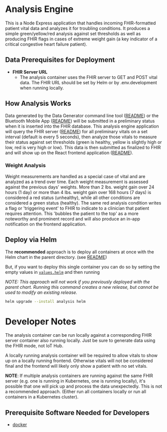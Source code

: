 # Analysis Engine

This is a Node Express application that handles incoming FHIR-formatted patient vital data and analyzes it for troubling conditions. It produces a simple green/yellow/red analysis against set thresholds as well as producing FHIR flags in cases of extreme weight gain (a key indicator of a critical congestive heart failure patient). 

## Data Prerequisites for Deployment

- **FHIR Server URL**
  - The analysis container uses the FHIR server to GET and POST vital data. The FHIR URL should be set by Helm or by .env.development when running locally.

## How Analysis Works

Data generated by the Data Generator command line tool ([README](../data-generator/README.md)) or the Bluetooth Mobile App ([README](../bluetooth-mobile-app/README.md)) will be submitted in a preliminary status when it is inserted into the FHIR database. This analysis engine application will query the FHIR server ([README](../fhir/README.md)) for all preliminary vitals on a set interval (default is every 5 seconds), then analyze those vitals to measure their status against set thresholds (green is healthy, yellow is slightly high or low, red is very high or low). This data is then submitted as finalized to FHIR and will show up on the React frontend application ([README](../dashboard/README.md)).

### Weight Analysis

Weight measurements are handled as a special case of vital and are analyzed as a trend over time. Each weight measurement is assessed against the previous days' weights. More than 2 lbs. weight gain over 24 hours (1 day) or more than 4 lbs. weight gain over 168 hours (7 days) is considered a red status (unhealthy), while all other conditions are considered a green status (healthy). The same red analysis condition writes a flag or 'triggering event' to FHIR to indicate to a clinician that patient requires attention. This 'bubbles the patient to the top' as a more noteworthy and prominent record and will also produce an in-app notification on the frontend application.

## Deploy via Helm

The **recommended** approach is to deploy all containers at once with the Helm chart in the parent directory. (see [README](./../README.md#get-started))

But, if you want to deploy this single container you can do so by setting the empty values in [`values.helm`](./helm/values.yaml) and then running

_NOTE: This approach will not work if you previously deployed with the parent chart. Running this command creates a new release, but cannot be used to modify an existing release._

``` bash
helm upgrade --install analysis helm
```

# Developer Notes

The analysis container can be run locally against a corresponding FHIR server container also running locally. Just be sure to generate data using the FHIR mode, not IoT Hub. 

A locally running analysis container will be required to allow vitals to show up on a locally running frontend. Otherwise vitals will not be considered final and the frontend will likely only show a patient with no set vitals.

**NOTE**: If multiple analysis containers are running against the same FHIR server (e.g. one is running in Kubernetes, one is running locally), it's possible that one will pick up and process the data unexpectedly. This is not a recommended approach. (Either run all containers locally or run all containers in a Kubernetes cluster).

## Prerequisite Software Needed for Developers

- [docker](https://docs.docker.com/get-docker/)